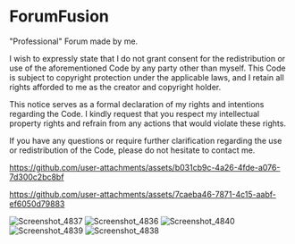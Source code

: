 # ForumFusion
"Professional" Forum made by me.

I wish to expressly state that I do not grant consent for the redistribution or use of the aforementioned Code by any party other than myself. This Code is subject to copyright protection under the applicable laws, and I retain all rights afforded to me as the creator and copyright holder.

This notice serves as a formal declaration of my rights and intentions regarding the Code. I kindly request that you respect my intellectual property rights and refrain from any actions that would violate these rights.

If you have any questions or require further clarification regarding the use or redistribution of the Code, please do not hesitate to contact me.




https://github.com/user-attachments/assets/b031cb9c-4a26-4fde-a076-7d300c2bc8bf

https://github.com/user-attachments/assets/7caeba46-7871-4c15-aabf-ef6050d79883


![Screenshot_4837](https://github.com/user-attachments/assets/0dd3adb2-c9d2-4f8c-af29-3ff8f7e9df96)
![Screenshot_4836](https://github.com/user-attachments/assets/011c5bc6-9d54-4e99-8af9-4d24d0204fe6)
![Screenshot_4840](https://github.com/user-attachments/assets/67a020f3-a3c3-4190-a162-9af358a02cca)
![Screenshot_4839](https://github.com/user-attachments/assets/32ecbc1e-4079-4463-91dd-b77a95311c2e)
![Screenshot_4838](https://github.com/user-attachments/assets/382ea163-6f89-465f-b5de-569a9e0f5f79)
